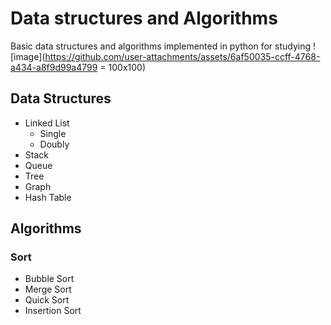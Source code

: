 # Data structures and Algorithms
Basic data structures and algorithms implemented in python for studying
![image](https://github.com/user-attachments/assets/6af50035-ccff-4768-a434-a8f9d99a4799 = 100x100)


## Data Structures
- Linked List
  - Single
  - Doubly
- Stack
- Queue
- Tree
- Graph
- Hash Table

## Algorithms
### Sort
- Bubble Sort
- Merge Sort
- Quick Sort
- Insertion Sort
